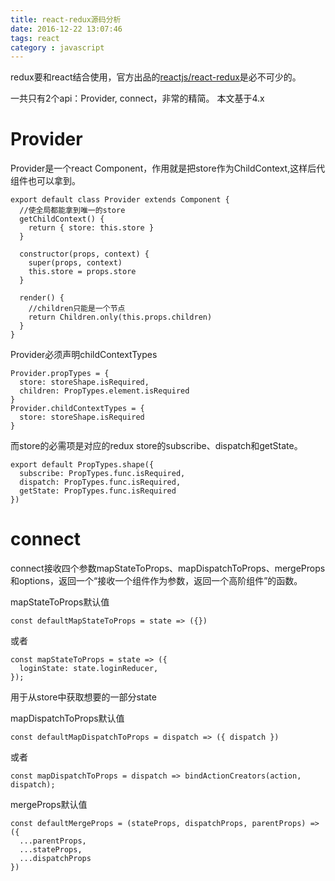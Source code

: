 ```yaml
---
title: react-redux源码分析
date: 2016-12-22 13:07:46
tags: react
category : javascript
---
```


redux要和react结合使用，官方出品的[reactjs/react-redux](https://github.com/reactjs/react-redux)是必不可少的。

一共只有2个api：Provider, connect，非常的精简。
本文基于4.x
<!-- more -->
# Provider

Provider是一个react Component，作用就是把store作为ChildContext,这样后代组件也可以拿到。

    export default class Provider extends Component {
      //使全局都能拿到唯一的store
      getChildContext() {
        return { store: this.store }
      }

      constructor(props, context) {
        super(props, context)
        this.store = props.store
      }

      render() {
        //children只能是一个节点
        return Children.only(this.props.children)
      }
    }

Provider必须声明childContextTypes

    Provider.propTypes = {
      store: storeShape.isRequired,
      children: PropTypes.element.isRequired
    }
    Provider.childContextTypes = {
      store: storeShape.isRequired
    }

而store的必需项是对应的redux store的subscribe、dispatch和getState。

    export default PropTypes.shape({
      subscribe: PropTypes.func.isRequired,
      dispatch: PropTypes.func.isRequired,
      getState: PropTypes.func.isRequired
    })

# connect

connect接收四个参数mapStateToProps、mapDispatchToProps、mergeProps和options，返回一个“接收一个组件作为参数，返回一个高阶组件”的函数。

mapStateToProps默认值

    const defaultMapStateToProps = state => ({})

或者

    const mapStateToProps = state => ({
      loginState: state.loginReducer,
    });

用于从store中获取想要的一部分state

mapDispatchToProps默认值

    const defaultMapDispatchToProps = dispatch => ({ dispatch })

或者

    const mapDispatchToProps = dispatch => bindActionCreators(action, dispatch);

mergeProps默认值

    const defaultMergeProps = (stateProps, dispatchProps, parentProps) => ({
      ...parentProps,
      ...stateProps,
      ...dispatchProps
    })